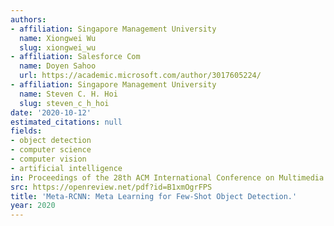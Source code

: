 ```yaml
---
authors:
- affiliation: Singapore Management University
  name: Xiongwei Wu
  slug: xiongwei_wu
- affiliation: Salesforce Com
  name: Doyen Sahoo
  url: https://academic.microsoft.com/author/3017605224/
- affiliation: Singapore Management University
  name: Steven C. H. Hoi
  slug: steven_c_h_hoi
date: '2020-10-12'
estimated_citations: null
fields:
- object detection
- computer science
- computer vision
- artificial intelligence
in: Proceedings of the 28th ACM International Conference on Multimedia
src: https://openreview.net/pdf?id=B1xmOgrFPS
title: 'Meta-RCNN: Meta Learning for Few-Shot Object Detection.'
year: 2020
---
```

